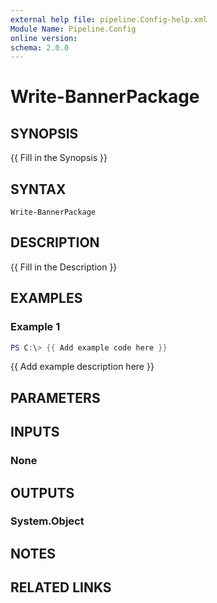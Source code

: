 ```yaml
---
external help file: pipeline.Config-help.xml
Module Name: Pipeline.Config
online version:
schema: 2.0.0
---
```


# Write-BannerPackage

## SYNOPSIS
{{ Fill in the Synopsis }}

## SYNTAX

```
Write-BannerPackage
```

## DESCRIPTION
{{ Fill in the Description }}

## EXAMPLES

### Example 1
```powershell
PS C:\> {{ Add example code here }}
```

{{ Add example description here }}

## PARAMETERS

## INPUTS

### None

## OUTPUTS

### System.Object
## NOTES

## RELATED LINKS
